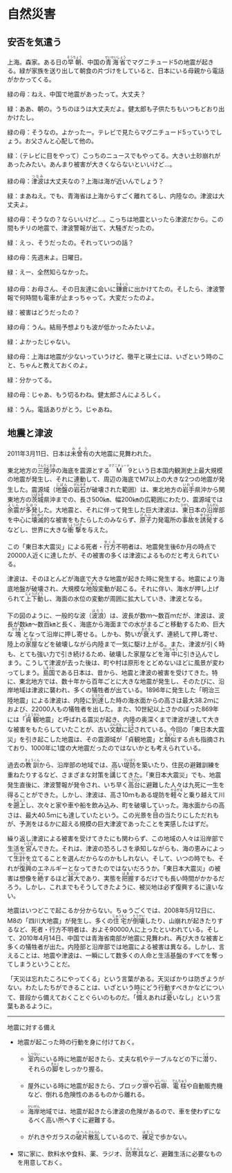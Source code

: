 # 自然災害

## 安否を気遣う

上海。森家。ある日の<ruby>早朝<rt>そうちょう</rt></ruby>、中国の<ruby>青海省<rt>せいかいしょう</rt></ruby>でマグニチュード5の地震が起きる。緑が家族を送り出して朝食の片づけをしていると、日本にいる母親から電話がかかってくる。

緑の母：ねえ、中国で地震があったって。大丈夫？

緑：ああ、朝の。うちのほうは大丈夫だよ。健太郎も子供たちもいつもどおり出かけたし。

緑の母：そうなの。よかったー。テレビで見たらマグニチュード5っていうでしょう。お父さんと心配して他の。

緑：（テレビに目をやって）こっちのニュースでもやってる。大きい土砂崩れがあったみたい。あんまり被害が大きくならないといいけど…。

緑の母：<ruby>津波<rt>つなみ</rt></ruby>は大丈夫なの？上海は海が近いんでしょう？

緑：まあねえ。でも、青海省は上海からすごく離れてるし、内陸なの。津波は大丈夫よ。

緑の母：そうなの？ならいいけど…。こっちは地震といったら津波だから。この間もチリの地震で、津波警報が出て、大騒ぎだったの。

緑：えっ、そうだったの。それっていつの話？

緑の母：先週末よ。日曜日。

緑：えー、全然知らなかった。

緑の母：お母さん、その日友達に会いに<ruby>鎌倉<rt>かまくら</rt></ruby>に出かけてたの。そしたら、津波警報で何時間も電車が止まっちゃって。大変だったのよ。

緑：被害はどうだったの？

緑の母：うん。結局予想よりも波が低かったみたいよ。

緑：よかったじゃない。

緑の母：上海は地震が少ないっていうけど、徹平と瑛士には、いざという時のこと、ちゃんと教えておくのよ。

緑：分かってる。

緑の母：じゃあ、もう切るわね。健太郎さんによろしく。

緑：うん。電話ありがとう。じゃあね。

## 地震と津波

2011年3月11日、日本は<ruby>未曾有<rt>みぞう</rt></ruby>の大地震に見舞われた。

東北地方の<ruby>三陸沖<rt>さんりくおき</rt></ruby>の海底を震源とする<ruby>M<rt>マグニチュード</rt></ruby>9という日本国内観測史上最大規模の地震が発生し、それに連動して、周辺の海底でM7以上の大きな2つの地震が発生した。震源域（<ruby>地盤<rt>じばん</rt></ruby>の<ruby>岩石<rt>がんせき</rt></ruby>が破壊された範囲）は、東北地方の<ruby>岩手<rt>いわて</rt></ruby>県沖から関東地方の<ruby>茨城<rt>いばらき</rt></ruby>県沖までの、長さ500㎞、幅200㎞の広範囲にわたり、震源域では<ruby>余震<rt>よしん</rt></ruby>が<ruby>多発<rt>たはつ</rt></ruby>した。大地震と、それに伴って発生した巨大津波は、<ruby>東<rt>ひがし</rt></ruby>日本の<ruby>沿岸<rt>えんがん</rt></ruby>部を中心に<ruby>壊滅<rt>かいめつ</rt></ruby>的な被害をもたらしたのみならず、<ruby>原子<rt>げんし</rt></ruby>力発電所の<ruby>事故<rt>じこ</rt></ruby>を<ruby>誘発<rt>ゆうはつ</rt></ruby>するなどし、世界に大きな<ruby>衝撃<rt>しょうげき</rt></ruby>を与えた。

この「東日本大震災」による死者・<ruby>行方<rt>ゆくえ</rt></ruby>不明者は、地震発生後6か月の時点で20000人近くに達したが、その被害の多くは津波によるものだと考えられている。

津波は、そのほとんどが海底で大きな地震が起きた時に発生する。地震により海底地盤が破壊され、大規模な<ruby>地殻<rt>ちかく</rt></ruby>変動が起こる。それに伴い、海水が押し上げられて<ruby>上下動<rt>じょうげどう</rt></ruby>し、海面の水位の変動が周囲に拡大していき、津波となる。

下の図のように、一般的な波（<ruby>波浪<rt>はろう</rt></ruby>）は、波長が数ｍ～数百ｍだが、津波は、波長が数㎞～数百㎞と長く、海底から海面までの水がまるごと移動するため、巨大な<ruby>塊<rt>かたまり</rt></ruby>となって沿岸に押し寄せる。しかも、勢いが<ruby>衰<rt>おとろ</rt></ruby>えず、連続して押し寄せ、陸上の<ruby>家屋<rt>かおく</rt></ruby>などを破壊しながら内陸まで一気に駆け上がる。また、津波が引く時も、とても強い力で引き続けるため、破壊した家屋などを<ruby>海中<rt>かいちゅう</rt></ruby>に引き込んでしまう。こうして津波が去った後は、町や村は原形をとどめないほどに風景が変わってしまう。<ruby>島国<rt>しまぐに</rt></ruby>である日本は、昔から、地震と津波の被害を受けてきた。特に、東北地方では、数十年から百年ごとに大きな地震が発生し、そのたびに、沿岸地域は津波に襲われ、多くの犠牲者が出ている。1896年に発生した「明治三陸地震」による津波は、内陸に<ruby>到達<rt>とうたつ</rt></ruby>した時の海水面からの高さは最大38.2ｍにおよび、22000人もの犠牲者を出した。また、10世紀以上さかのぼった869年には「<ruby>貞観<rt>じょうがん</rt></ruby>地震」と呼ばれる震災が起き、内陸の奥深くまで津波が達して大きな被害をもたらしていたことが、古い<ruby>文献<rt>ぶんけん</rt></ruby>に<ruby>記<rt>しる</rt></ruby>されている。今回の「東日本大震災」を引き起こした地震は、その震源域が「貞観地震」と<ruby>類似<rt>るいじ</rt></ruby>する点も指摘されており、1000年に1度の大地震だったのではないかとも考えられている。

過去の<ruby>教訓<rt>きょうくん</rt></ruby>から、沿岸部の地域では、高い<ruby>堤防<rt>ていぼう</rt></ruby>を築いたり、住民の避難訓練を重ねたりするなど、さまざまな対策を<ruby>講<rt>こう</rt></ruby>じてきた。「東日本大震災」でも、地震発生直後に、津波警報が発令され、いち早く<ruby>高台<rt>こうだい</rt></ruby>に避難した人々は九死に一生を得ることができた。しかし、津波は、高さ10ｍもある堤防を<ruby>軽々<rt>かるがる</rt></ruby>と乗り越えて川を<ruby>遡上<rt>そじょう</rt></ruby>し、次々と家や車や船を飲み込み、町を破壊していった。海水面からの高さは、最大40.5ｍにも達していたという。この光景を<ruby>目<rt>ま</rt></ruby>の当たりにしただれもが、予測をはるかに超える規模の巨大津波であったことを実感したはずだ。

繰り返し津波による被害を受けてきたにも関わらず、この地域の人々は沿岸部で生活を<ruby>営<rt>いとな</rt></ruby>んできた。それは、津波の恐ろしさを承知しながらも、海の恵みによって<ruby>生計<rt>せいけい</rt></ruby>を立てることを選んだからなのかもしれない。そして、いつの時でも、それが<ruby>復興<rt>ふっこう</rt></ruby>のエネルギーとなってきたのではないだろうか。「東日本大震災」の被害は想像を<ruby>絶<rt>ぜっ</rt></ruby>するほど<ruby>甚大<rt>じんだい</rt></ruby>であり、実態を<ruby>把握<rt>はあく</rt></ruby>するだけでも長い時間がかかるだろう。しかし、これまでもそうしてきたように、被災地は必ず復興するに違いない。

地震はいつどこで起こるか分からない。ちゅうごくでは、2008年5月12日に、M8の「四川大地震」が発生し、多くの<ruby>住宅<rt>じゅうたく</rt></ruby>が<ruby>倒壊<rt>とうかい</rt></ruby>したり、山崩れが起きたりするなど、死者・行方不明者は、およそ90000人に上ったといわれている。そして、2010年4月14日、中国では青海省南部が地震に見舞われ、再び大きな被害と多くの犠牲者が出た。内陸部と沿岸部では地震による被害は異なる。しかし、言えることは、地震や津波は、一瞬にして数多くの人命と生活基盤のすべてを奪ってしまうということだ。

「天災は忘れたころにやってくる」という言葉がある。天災ばかりは防ぎようがない。わたしたちができることは、いざという時にどう行動すべきかなどについて、普段から備えておくことぐらいのものだ。「<ruby>備<rt>そな</rt></ruby>えあれば<ruby>憂<rt>うれ</rt></ruby>いなし」という言葉もあるように。

--------

地震に対する備え

+ 地震が起こった時の行動を身に付けておく。

    + <ruby>室内<rt>しつない</rt></ruby>にいる時に地震が起きたら、丈夫な机やテーブルなどの下に<ruby>潜<rt>くぐ</rt></ruby>り、それらの<ruby>脚<rt>きゃく</rt></ruby>をしっかり握る。

    + 屋外にいる時に地震が起きたら、ブロック<ruby>塀<rt>へい</rt></ruby>や<ruby>石塀<rt>いしべい</rt></ruby>、<ruby>電柱<rt>でんちゅう</rt></ruby>や自動販売機など、倒れる危険性のあるものから離れる。

    + <ruby>海岸<rt>かいがん</rt></ruby>地域では、地震が起きたら津波の危険があるので、車を使わずになるべく高い所へすぐに避難する。

    + がれきやガラスの<ruby>破片<rt>はへん</rt></ruby><ruby>散乱<rt>さんらん</rt></ruby>しているので、<ruby>裸足<rt>はだし</rt></ruby>で歩かない。

+ 常に家に、飲料水や食料、薬、ラジオ、<ruby>防寒具<rt>ぼうかんぐ</rt></ruby>など、避難生活に必要なものを用意しておく。